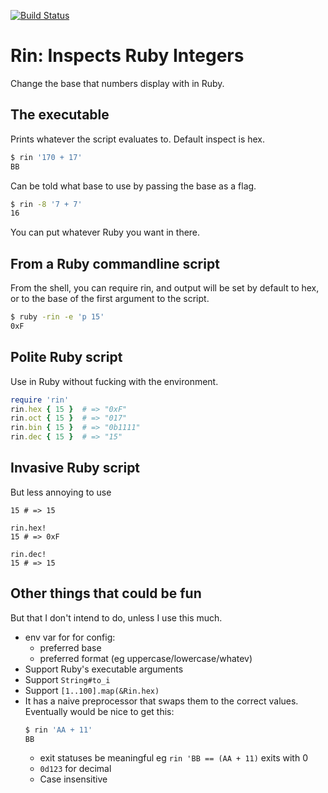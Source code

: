 [![Build Status](https://secure.travis-ci.org/JoshCheek/rin.png?branch=master)](http://travis-ci.org/JoshCheek/rin)

Rin: Inspects Ruby Integers
===========================

Change the base that numbers display with in Ruby.


The executable
--------------

Prints whatever the script evaluates to.
Default inspect is hex.

```sh
$ rin '170 + 17'
BB
```

Can be told what base to use by passing the base as a flag.

```sh
$ rin -8 '7 + 7'
16
```

You can put whatever Ruby you want in there.

From a Ruby commandline script
------------------------------

From the shell, you can require rin, and output will be set by default to hex,
or to the base of the first argument to the script.

```sh
$ ruby -rin -e 'p 15'
0xF
```


Polite Ruby script
------------------

Use in Ruby without fucking with the environment.

```ruby
require 'rin'
rin.hex { 15 }  # => "0xF"
rin.oct { 15 }  # => "017"
rin.bin { 15 }  # => "0b1111"
rin.dec { 15 }  # => "15"
```


Invasive Ruby script
--------------------

But less annoying to use

```
15 # => 15

rin.hex!
15 # => 0xF

rin.dec!
15 # => 15
```

Other things that could be fun
------------------------------

But that I don't intend to do,
unless I use this much.

* env var for for config:
  * preferred base
  * preferred format (eg uppercase/lowercase/whatev)
* Support Ruby's executable arguments
* Support `String#to_i`
* Support `[1..100].map(&Rin.hex)`
* It has a naive preprocessor that swaps them to the correct values.
  Eventually would be nice to get this:
  ```sh
  $ rin 'AA + 11'
  BB
  ```
  * exit statuses be meaningful
    eg `rin 'BB == (AA + 11)` exits with 0
  * `0d123` for decimal
  * Case insensitive
